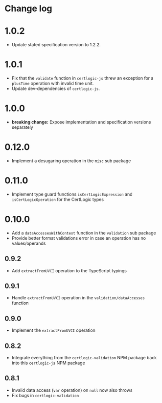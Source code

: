 # Change log

# 1.0.2

* Update stated specification version to 1.2.2.


# 1.0.1

* Fix that the `validate` function in `certlogic-js` threw an exception for a `plusTime` operation with invalid time unit.
* Update dev-dependencies of `certlogic-js`.


# 1.0.0

* **breaking change:** Expose implementation and specification versions separately


# 0.12.0

* Implement a desugaring operation in the `misc` sub package


# 0.11.0

* Implement type guard functions `isCertLogicExpression` and `isCertLogicOperation` for the CertLogic types


# 0.10.0

* Add a `dataAccessesWithContext` function in the `validation` sub package
* Provide better format validations error in case an operation has no values/operands


## 0.9.2

* Add `extractFromUVCI` operation to the TypeScript typings


## 0.9.1

* Handle `extractFromUVCI` operation in the `validation/dataAccesses` function


## 0.9.0

* Implement the `extractFromUVCI` operation


## 0.8.2

* Integrate everything from the `certlogic-validation` NPM package back into this `certlogic-js` NPM package


## 0.8.1

* Invalid data access (`var` operation) on `null` now also throws
* Fix bugs in `certlogic-validation`

